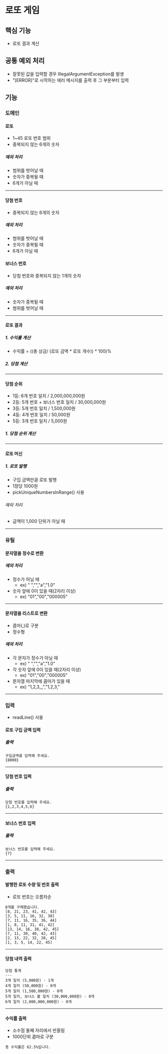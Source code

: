 # 로또 게임

## 핵심 기능
- 로또 결과 계산 

## 공통 예외 처리
- 잘못된 값을 입력할 경우 IllegalArgumentException를 발생
- "[ERROR]"로 시작하는 에러 메시지를 출력 후 그 부분부터 입력

## 기능

### 도메인
#### 로또
- 1~45 로또 번호 범위
- 중복되지 않는 6개의 숫자
##### 예외 처리
- 범위를 벗어날 때
- 숫자가 중복될 때
- 6개가 아닐 때
---
#### 당첨 번호
- 중복되지 않는 6개의 숫자
##### 예외 처리
- 범위를 벗어날 때
- 숫자가 중복될 때
- 6개가 아닐 때

#### 보너스 번호
- 당첨 번호와 중복되지 않는 1개의 숫자
##### 예외 처리
- 숫자가 중복될 때
- 범위를 벗어날 때
---
#### 로또 결과
##### 1. 수익률 계산
- 수익률 = ((총 상금/ (로또 금액 * 로또 개수)) * 100)%
##### 2. 당첨 계산

---
#### 당첨 순위
- 1등: 6개 번호 일치 / 2,000,000,000원
- 2등: 5개 번호 + 보너스 번호 일치 / 30,000,000원
- 3등: 5개 번호 일치 / 1,500,000원
- 4등: 4개 번호 일치 / 50,000원
- 5등: 3개 번호 일치 / 5,000원
##### 1. 당첨 순위 계산

---

#### 로또 머신
##### 1. 로또 발행
- 구입 금액만큼 로또 발행
- 1장당 1000원
- pickUniqueNumbersInRange() 사용
###### 예외 처리
- 금액이 1,000 단위가 아닐 때
---

### 유틸

#### 문자열을 정수로 변환
##### 예외 처리
- 정수가 아닐 때
  - ex) " ","","a","1.0"
- 숫자 앞에 0이 있을 때(2자리 이상)
  - ex) "01","00","000005"
---
#### 문자열을 리스트로 변환
- 콤마(,)로 구분
- 정수형
##### 예외 처리
- 각 문자가 정수가 아닐 때
  - ex) " ","","a","1.0"
- 각 숫자 앞에 0이 있을 때(2자리 이상)
  - ex) "01","00","000005"
- 문자열 마지막에 콤마가 있을 때
  - ex) "1,2,3,,,","1,2,3,"
---
### 입력
- readLine() 사용

#### 로또 구입 금액 입력
##### 출력
```
구입금액을 입력해 주세요.
{8000}
```
---
#### 당첨 번호 입력
##### 출력
```
당첨 번호를 입력해 주세요.
{1,2,3,4,5,6}

```
---
#### 보너스 번호 입력
##### 출력
```
보너스 번호를 입력해 주세요.
{7}
```
---
### 출력

#### 발행한 로또 수량 및 번호 출력
- 로또 번호는 오름차순
```
8개를 구매했습니다.
[8, 21, 23, 41, 42, 43] 
[3, 5, 11, 16, 32, 38] 
[7, 11, 16, 35, 36, 44] 
[1, 8, 11, 31, 41, 42] 
[13, 14, 16, 38, 42, 45] 
[7, 11, 30, 40, 42, 43] 
[2, 13, 22, 32, 38, 45] 
[1, 3, 5, 14, 22, 45]
```
---
#### 당첨 내역 출력
```
당첨 통계
---
3개 일치 (5,000원) - 1개
4개 일치 (50,000원) - 0개
5개 일치 (1,500,000원) - 0개
5개 일치, 보너스 볼 일치 (30,000,000원) - 0개
6개 일치 (2,000,000,000원) - 0개
```
---
#### 수익률 출력
- 소수점 둘째 자리에서 반올림
- 1000단위 콤마로 구분
```
총 수익률은 62.5%입니다.
```